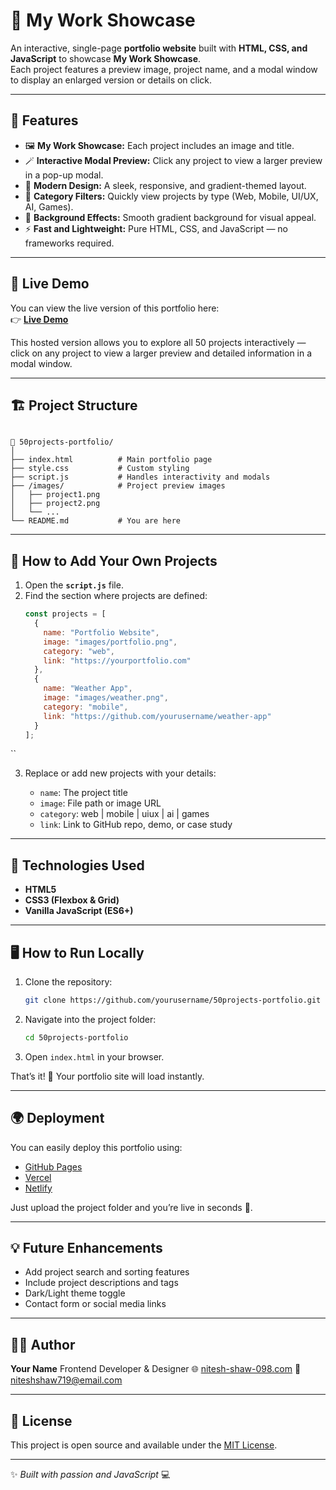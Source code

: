 
# 🎨 My Work Showcase

An interactive, single-page **portfolio website** built with **HTML, CSS, and JavaScript** to showcase **My Work Showcase**.  
Each project features a preview image, project name, and a modal window to display an enlarged version or details on click.

---

## 🚀 Features

- 🖼️ **My Work Showcase:** Each project includes an image and title.  
- 🪄 **Interactive Modal Preview:** Click any project to view a larger preview in a pop-up modal.  
- 🎨 **Modern Design:** A sleek, responsive, and gradient-themed layout.  
- 🧭 **Category Filters:** Quickly view projects by type (Web, Mobile, UI/UX, AI, Games).  
- 🌈 **Background Effects:** Smooth gradient background for visual appeal.  
- ⚡ **Fast and Lightweight:** Pure HTML, CSS, and JavaScript — no frameworks required.

---

## 🎯 Live Demo

You can view the live version of this portfolio here:  
👉 **[Live Demo](https://your-live-portfolio-link.com)**

This hosted version allows you to explore all 50 projects interactively —  
click on any project to view a larger preview and detailed information in a modal window.

---

## 🏗️ Project Structure

```

📁 50projects-portfolio/
│
├── index.html          # Main portfolio page
├── style.css           # Custom styling
├── script.js           # Handles interactivity and modals
├── /images/            # Project preview images
│   ├── project1.png
│   ├── project2.png
│   └── ...
└── README.md           # You are here

````

---

## 🧩 How to Add Your Own Projects

1. Open the **`script.js`** file.
2. Find the section where projects are defined:
   ```js
   const projects = [
     {
       name: "Portfolio Website",
       image: "images/portfolio.png",
       category: "web",
       link: "https://yourportfolio.com"
     },
     {
       name: "Weather App",
       image: "images/weather.png",
       category: "mobile",
       link: "https://github.com/yourusername/weather-app"
     }
   ];
``

3. Replace or add new projects with your details:

   * `name`: The project title
   * `image`: File path or image URL
   * `category`: web | mobile | uiux | ai | games
   * `link`: Link to GitHub repo, demo, or case study

---

## 🧠 Technologies Used

* **HTML5**
* **CSS3 (Flexbox & Grid)**
* **Vanilla JavaScript (ES6+)**

---

## 🖥️ How to Run Locally

1. Clone the repository:

   ```bash
   git clone https://github.com/yourusername/50projects-portfolio.git
   ```
2. Navigate into the project folder:

   ```bash
   cd 50projects-portfolio
   ```
3. Open `index.html` in your browser.

That’s it! 🎉 Your portfolio site will load instantly.

---

## 🌍 Deployment

You can easily deploy this portfolio using:

* [GitHub Pages](https://pages.github.com/)
* [Vercel](https://vercel.com/)
* [Netlify](https://www.netlify.com/)

Just upload the project folder and you’re live in seconds 🚀.

---

## 💡 Future Enhancements

* Add project search and sorting features
* Include project descriptions and tags
* Dark/Light theme toggle
* Contact form or social media links

---

## 🧑‍💻 Author

**Your Name**
Frontend Developer & Designer
🌐 [nitesh-shaw-098.com](https://nitesh-shaw-dev-fx6z2d9.gamma.site/)
📧 [niteshshaw719@email.com](mailto:niteshshaw719@email.com)

---

## 🪪 License

This project is open source and available under the [MIT License](LICENSE).

---

✨ *Built with passion and JavaScript* 💻

```
